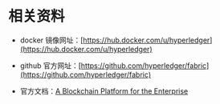 # 相关资料

- docker 镜像网址：[https://hub.docker.com/u/hyperledger](https://hub.docker.com/u/hyperledger)

- github 官方网址：[https://github.com/hyperledger/fabric](https://github.com/hyperledger/fabric)

- 官方文档：[A Blockchain Platform for the Enterprise](https://hyperledger-fabric.readthedocs.io/en/release-1.4/)
